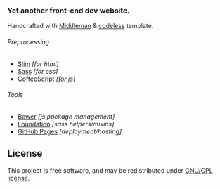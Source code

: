 ### Yet another front-end dev website.

Handcrafted with [Middleman](http://middlemanapp.com) & [codeless](https://github.com/flexbox/codeless) template.

###### Preprocessing

- [Slim](http://slim-lang.com) *[for html]*
- [Sass](http://sass-lang.com) *[for css]*
- [CoffeeScript](http://coffeescript.org) *[for js]*

###### Tools

- [Bower](http://bower.io) *[js package management]*
- [Foundation](http://foundation.zurb.com/) *[sass helpers/mixins]*
- [GitHub Pages](http://pages.github.com) *[deployment/hosting]*

## License

This project is free software, and may be redistributed under [GNU/GPL license](LICENSE.md).

